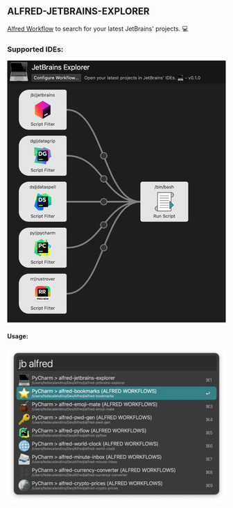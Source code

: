 ## ALFRED-JETBRAINS-EXPLORER

[Alfred Workflow](https://www.alfredapp.com/workflows/) to search for your latest JetBrains' projects. 💻

### Supported IDEs:

![support](screenshots/support.png)

#### Usage:

![usage](screenshots/usage.png)
